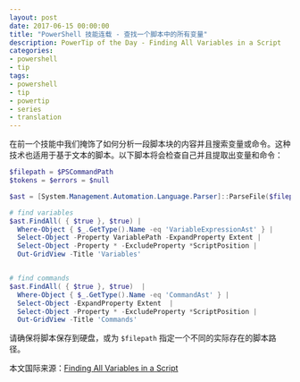 ```yaml
---
layout: post
date: 2017-06-15 00:00:00
title: "PowerShell 技能连载 - 查找一个脚本中的所有变量"
description: PowerTip of the Day - Finding All Variables in a Script
categories:
- powershell
- tip
tags:
- powershell
- tip
- powertip
- series
- translation
---
```

在前一个技能中我们掩饰了如何分析一段脚本块的内容并且搜索变量或命令。这种技术也适用于基于文本的脚本。以下脚本将会检查自己并且提取出变量和命令：

```powershell
$filepath = $PSCommandPath
$tokens = $errors = $null

$ast = [System.Management.Automation.Language.Parser]::ParseFile($filepath, [ref]$tokens, [ref]$errors )

# find variables
$ast.FindAll( { $true }, $true) | 
  Where-Object { $_.GetType().Name -eq 'VariableExpressionAst' } |
  Select-Object -Property VariablePath -ExpandProperty Extent |
  Select-Object -Property * -ExcludeProperty *ScriptPosition |
  Out-GridView -Title 'Variables'


# find commands
$ast.FindAll( { $true }, $true)  | 
  Where-Object { $_.GetType().Name -eq 'CommandAst' } |
  Select-Object -ExpandProperty Extent  |
  Select-Object -Property * -ExcludeProperty *ScriptPosition |
  Out-GridView -Title 'Commands'
```

请确保将脚本保存到硬盘，或为 `$filepath` 指定一个不同的实际存在的脚本路径。

<!--more-->
本文国际来源：[Finding All Variables in a Script](http://community.idera.com/powershell/powertips/b/tips/posts/finding-all-variables-in-a-script)
